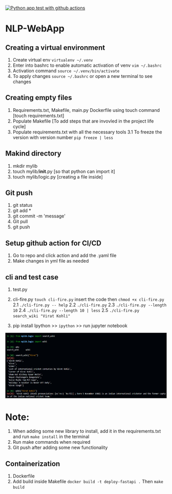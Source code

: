 [![Python app test with github actions](https://github.com/shruti-mishra8/NLP-WebApp/actions/workflows/devops.yml/badge.svg)](https://github.com/shruti-mishra8/NLP-WebApp/actions/workflows/devops.yml)


# NLP-WebApp

## Creating a virtual environment

1. Create virtual env `virtualenv ~/.venv`
2. Enter into bashrc to enable automatic activation of venv `vim ~/.bashrc`
3. Activation command `source ~/.venv/bin/activate`
4. To apply changes `source ~/.bashrc` or open a new terminal to see changes

## Creating empty files
1. Requirements.txt, Makefile, main.py Dockerfile using touch command [touch requirements.txt]
2. Populate Makefile [To add steps that are invovled in the project life cycle]
3. Populate requirements.txt with all the necessary tools
    3.1 To freeze the version with version number   `pip freeze | less `

## Makind directory
1. mkdir mylib
2. touch mylib/__init__.py [so that python can import it]
3. touch mylib/logic.py [creating a file inside]

## Git push
1. git status
2. git add *
3. git commit -m 'message'
4. Git pull
4. git push

## Setup github action for CI/CD
1. Go to repo and click action and add the .yaml file
2. Make changes in yml file as needed

## cli and test case
1. test.py  
2. cli-fire.py `touch cli-fire.py` insert the code then `chmod +x cli-fire.py` 
    2.1 `./cli-fire.py -- help`
    2.2 `./cli-fire.py`
    2.3 `./cli-fire.py --length 10`
    2.4 `./cli-fire.py --length 10 | less`
    2.5 `./cli-fire.py search_wiki "Virat Kohli"`

3. pip install Ipython >> `ipython` >> run jupyter notebook

![alt text](image.png)


# Note: 
1. When adding some new library to install, add it in the requirements.txt and run `make install` in the terminal
2. Run make commands when required
3. Git push after adding some new functionality

## Containerization
1. Dockerfile
2. Add build inside Makefile `docker build -t deploy-fastapi .` Then `make build`